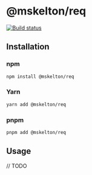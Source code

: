 # @mskelton/req

[![Build status](https://github.com/mskelton/req/workflows/Build/badge.svg)](https://github.com/mskelton/req/actions)

## Installation

### npm

```sh
npm install @mskelton/req
```

### Yarn

```sh
yarn add @mskelton/req
```

### pnpm

```sh
pnpm add @mskelton/req
```

## Usage

// TODO
